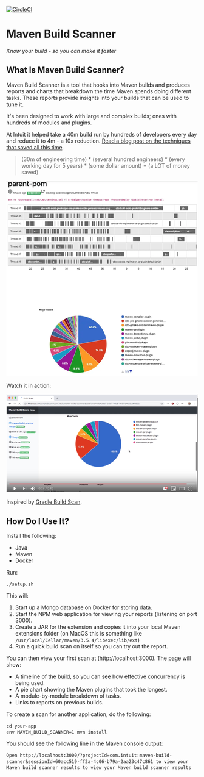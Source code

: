 [![CircleCI](https://circleci.com/gh/intuit/maven-build-scanner.svg?style=svg&circle-token=ba2bd2fce7c7779536df8819e5eefc8bc9f05706)](https://circleci.com/gh/intuit/maven-build-scanner)

# Maven Build Scanner

*Know your build - so you can make it faster*

## What Is Maven Build Scanner?

Maven Build Scanner is a tool that hooks into Maven builds and produces reports and charts that breakdown the time Maven spends doing different tasks. These reports provide insights into your builds that can be used to tune it. 

It's been designed to work with large and complex builds; ones with hundreds of modules and plugins.

At Intuit it helped take a 40m build run by hundreds of developers every day and reduce it to 4m - a 10x reduction.
[Read a blog post on the techniques that saved all this time](https://medium.com/@alex_collins/10x-faster-maven-builds-at-intuit-5b7bb60c65e6).

> (30m of engineering time) * (several hundred engineers) * (every working day for 5 years) * (some dollar amount) = (a LOT of money saved)

![Screenshot](screenshot.png)

Watch it in action:

[![Video](video.png)](https://www.youtube.com/watch?v=2tB63Wer-4E)

Inspired by [Gradle Build Scan](https://scans.gradle.com/s/h2ily574bqb4g).

## How Do I Use It?

Install the following:

* Java
* Maven
* Docker

Run:

    ./setup.sh

This will:

1. Start up a Mongo database on Docker for storing data.
2. Start the NPM web application for viewing your reports (listening on port 3000).
3. Create a JAR for the extension and copies it into your local Maven extensions folder (on MacOS this is something like `/usr/local/Cellar/maven/3.5.4/libexec/lib/ext`)
4. Run a quick build scan on itself so you can try out the report.

You can then view your first scan at (http://localhost:3000). The page will show:

* A timeline of the build, so you can see how effective concurrency is being used.
* A pie chart showing the Maven plugins that took the longest.
* A module-by-module breakdown of tasks.
* Links to reports on previous builds.

To create a scan for another application, do the following:

    cd your-app
    env MAVEN_BUILD_SCANNER=1 mvn install

You should see the following line in the Maven console output:

    Open http://localhost:3000/?projectId=com.intuit:maven-build-scanner&sessionId=60acc519-ff2a-4c06-b79a-2aa23c47c861 to view your Maven build scanner results to view your Maven build scanner results



<!---
Configure the maven plugin using [Maven CoreExtensions](https://maven.apache.org/ref/3.6.3/maven-embedder/core-extensions.html)
   by adding add the following content to `~.mvn/extensions.xml`:

```xml
<extensions xmlns="http://maven.apache.org/EXTENSIONS/1.0.0" xmlns:xsi="http://www.w3.org/2001/XMLSchema-instance"
  xsi:schemaLocation="http://maven.apache.org/EXTENSIONS/1.0.0 http://maven.apache.org/xsd/core-extensions-1.0.0.xsd">
  <extension>
    <groupId>com.intuit</groupId>
    <artifactId>maven-build-scanner</artifactId>
    <version>1.0.0-SNAPSHOT</version>
  </extension>
</extensions>
```
-->